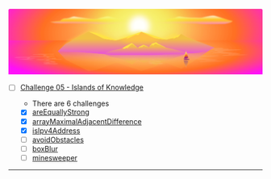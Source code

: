 ![arcade-intro-05-island-of-knowledge](arcade-intro-05-island-of-knowledge.png?raw=true "arcade-intro-05-island-of-knowledge")


- [ ] [Challenge 05 - Islands of Knowledge]()

    - There are 6 challenges
    - [x] [areEquallyStrong]()
    - [x] [arrayMaximalAdjacentDifference]()
    - [x] [isIpv4Address]()
    - [ ] [avoidObstacles]()
    - [ ] [boxBlur]()
    - [ ] [minesweeper]()

-------------

